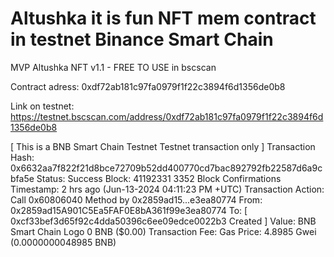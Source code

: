 # Altushka it is fun NFT mem contract in testnet Binance Smart Chain
MVP Altushka NFT v1.1 - FREE TO USE in bscscan

Contract adress: 0xdf72ab181c97fa0979f1f22c3894f6d1356de0b8

Link on testnet: https://testnet.bscscan.com/address/0xdf72ab181c97fa0979f1f22c3894f6d1356de0b8

[ This is a BNB Smart Chain Testnet Testnet transaction only ]
Transaction Hash:
0x6632aa7f822f21d8bce72709b52dd400770cd7bac892792fb22587d6a9cbfa5e 
Status:
Success
Block:
41192331
3352 Block Confirmations
Timestamp:
2 hrs ago (Jun-13-2024 04:11:23 PM +UTC)
Transaction Action:
Call
0x60806040
Method by
0x2859ad15...e3ea80774
From:
0x2859ad15A901C5Ea5FAF0E8bA361f99e3ea80774
To:
[  0xcf33bef3d65f92c4dda50396c6ee09edce0022b3 Created ] 
Value:
BNB Smart Chain Logo
0 BNB
($0.00)
Transaction Fee:
Gas Price:
4.8985 Gwei (0.0000000048985 BNB)
